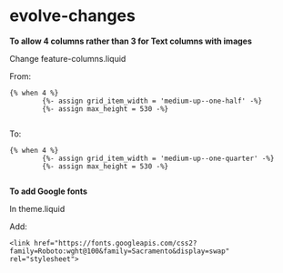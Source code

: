 # evolve-changes

**To allow 4 columns rather than 3 for Text columns with images**

Change feature-columns.liquid

From:
```
{% when 4 %}
        {%- assign grid_item_width = 'medium-up--one-half' -%}
        {%- assign max_height = 530 -%}
        
```
To:
```
{% when 4 %}
        {%- assign grid_item_width = 'medium-up--one-quarter' -%}
        {%- assign max_height = 530 -%}
        
```

**To add Google fonts**

In theme.liquid

Add:

```
<link href="https://fonts.googleapis.com/css2?family=Roboto:wght@100&family=Sacramento&display=swap" rel="stylesheet">
```
